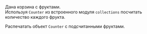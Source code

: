 Дана корзина с фруктами.  
Используя `Counter` из встроенного модуля `collections` посчитать количество каждого фрукта.

Распечатать объект `Counter` с подсчитанными фруктами.

